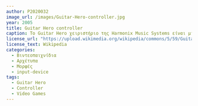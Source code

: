 ```yaml
---
author: P2020032
image_url: /images/Guitar-Hero-controller.jpg
year: 2005
title: Guitar Hero controller
caption: Το Guitar Hero χειριστήριο της Harmonix Music Systems είναι μια αντιγραφή (κλίμακας 3/4) μιας Gibson SG ηλεκτρικής κιθάρας. Αυτό το χειριστήριο προσομοιώνει το παίξιμο μιας πραγματικής κιθάρας (βέβαια, παραμένει μια τροποποίηση ενός τυπικού χεριστήριου ηλεκτρονικών παιχνιδιών). Το συγκεκριμένο χειριστήριο έχει 5 χρωματιστά κουμπιά πάνω στο λαιμό της κιθάρας, ενώ στο σώμα της έχει τα κουμπιά "Εκκίνησης" και "Επιλογής" καθώς και τις μπάρες "Τρέμολο" και "Γρατζουνίσματος". Αυτό το είδος χειριστήριου χρησιμοποιείται συνήθως σε παιχνίδια όπως το GuitarHero, RockBand και GuitarFreaks. 
license_url: "https://upload.wikimedia.org/wikipedia/commons/5/59/Guitar-hero-controller-horiz.jpg"
license_text: Wikipedia
categories:
  - Βιντεοπαιχνίδια
  - Αρχέτυπα
  - Μορφές
  - input-device
tags: 
  - Guitar Hero
  - Controller
  - Video Games
---
```

